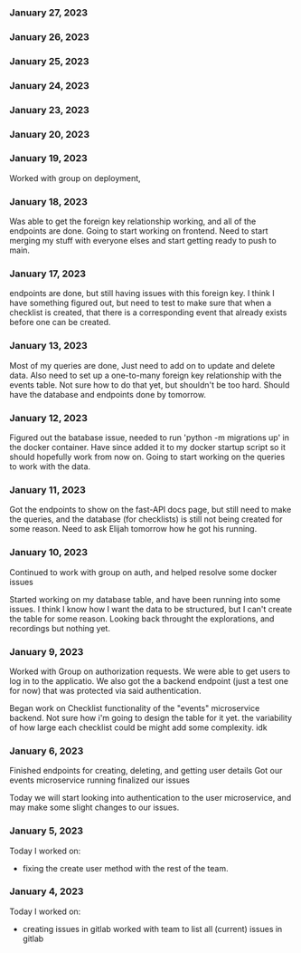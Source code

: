 ### January 27, 2023


### January 26, 2023


### January 25, 2023


### January 24, 2023


### January 23, 2023


### January 20, 2023


### January 19, 2023
Worked with group on deployment,


### January 18, 2023
Was able to get the foreign key relationship working, and all of the endpoints are done. Going to start working on frontend. Need to start merging my stuff with everyone elses and start getting ready to push to main.


### January 17, 2023
endpoints are done, but still having issues with this foreign key. I think I have something figured out, but need to test to make sure that when a checklist is created, that there is a corresponding event that already exists before one can be created.


### January 13, 2023
Most of my queries are done, Just need to add on to update and delete data. Also need to set up a one-to-many foreign key relationship with the events table. Not sure how to do that yet, but shouldn't be too hard. Should have the database and endpoints done by tomorrow.



### January 12, 2023
Figured out the batabase issue, needed to run 'python -m migrations up' in the docker container. Have since added it to my docker startup script so it should hopefully work from now on. Going to start working on the queries to work with the data.


### January 11, 2023

Got the endpoints to show on the fast-API docs page, but still need to make the queries, and the database (for checklists) is still not being created for some reason. Need to ask Elijah tomorrow how he got his running.


### January 10, 2023

Continued to work with group on auth, and helped resolve some docker issues

Started working on my database table, and have been running into some issues. I think I know how I want the data to be structured, but I can't create the table for some reason. Looking back throught the explorations, and recordings but nothing yet.


### January 9, 2023

Worked with Group on authorization requests. We were able to get users to log in to the applicatio. We also got the a backend endpoint (just a test one for now) that was protected via said authentication.

Began work on Checklist functionality of the "events" microservice backend. Not sure how i'm going to design the table for it yet. the variability of how large each checklist could be might add some complexity. idk


### January 6, 2023

Finished endpoints for creating, deleting, and getting user details
Got our events microservice running
finalized our issues

Today we will start looking into authentication to the user microservice,
and may make some slight changes to our issues.


### January 5, 2023

Today I worked on:

* fixing the create user method with the rest of the team.


### January 4, 2023

Today I worked on:

* creating issues in gitlab
worked with team to list all (current) issues in gitlab
